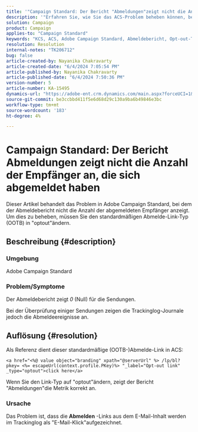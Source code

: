```yaml
---
title: '"Campaign Standard: Der Bericht "Abmeldungen"zeigt nicht die Anzahl der Empfänger an, die sich abgemeldet haben."'
description: '"Erfahren Sie, wie Sie das ACS-Problem beheben können, bei dem der Abmeldebericht für die Sendungen als 0 (null) angezeigt wird. Ändern Sie den Linktyp in "optout".'
solution: Campaign
product: Campaign
applies-to: "Campaign Standard"
keywords: "KCS, ACS, Adobe Campaign Standard, Abmeldebericht, Opt-out-Tracking-Ereignis, Empfänger, OOTB"
resolution: Resolution
internal-notes: "TK206712"
bug: false
article-created-by: Nayanika Chakravarty
article-created-date: "6/4/2024 7:05:54 PM"
article-published-by: Nayanika Chakravarty
article-published-date: "6/4/2024 7:50:36 PM"
version-number: 5
article-number: KA-15495
dynamics-url: "https://adobe-ent.crm.dynamics.com/main.aspx?forceUCI=1&pagetype=entityrecord&etn=knowledgearticle&id=68f31c70-a522-ef11-840a-002248092444"
source-git-commit: be3ccbbd411f5e6d68d29c130a9ba6b49846e3bc
workflow-type: tm+mt
source-wordcount: '183'
ht-degree: 4%

---
```


# Campaign Standard: Der Bericht Abmeldungen zeigt nicht die Anzahl der Empfänger an, die sich abgemeldet haben


Dieser Artikel behandelt das Problem in Adobe Campaign Standard, bei dem der Abmeldebericht nicht die Anzahl der abgemeldeten Empfänger anzeigt. Um dies zu beheben, müssen Sie den standardmäßigen Abmelde-Link-Typ (OOTB) in &quot;optout&quot;ändern.

## Beschreibung {#description}


### <b>Umgebung</b>

Adobe Campaign Standard

### <b>Problem/Symptome</b>

Der Abmeldebericht zeigt *0* (Null) für die Sendungen.

Bei der Überprüfung einiger Sendungen zeigen die Trackinglog-Journale jedoch die Abmeldeereignisse an.


## Auflösung {#resolution}


Als Referenz dient dieser standardmäßige (OOTB-)Abmelde-Link in ACS:


```
<a href="<%@ value object="branding" xpath="@serverUrl" %> /lp/bl?pkey= <%= escapeUrl(context.profile.PKey)%> "_label="Opt-out link" _type="optout">click here</a>
```


Wenn Sie den Link-Typ auf &quot;optout&quot;ändern, zeigt der Bericht &quot;Abmeldungen&quot;die Metrik korrekt an.

### Ursache

Das Problem ist, dass die <b>Abmelden</b> -Links aus dem E-Mail-Inhalt werden im Trackinglog als &quot;E-Mail-Klick&quot;aufgezeichnet.
